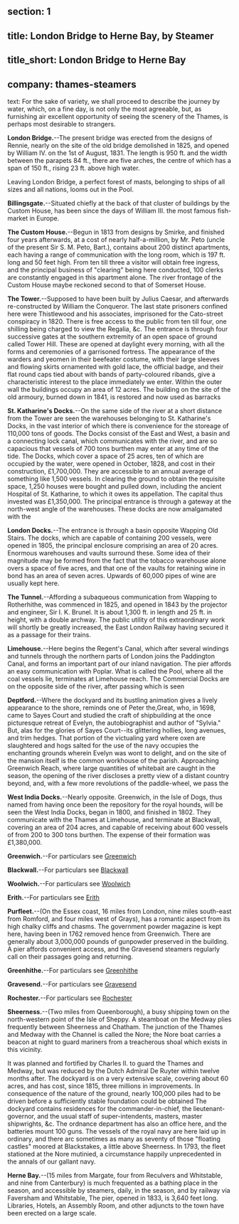 section: 1
----
title: London Bridge to Herne Bay, by Steamer
----
title_short: London Bridge to Herne Bay
----
company: thames-steamers
----
text: For the sake of variety, we shall proceed to describe the journey by water, which, on a fine day, is not only the most agreeable, but, as furnishing air excellent opportunity of seeing the scenery of the Thames, is perhaps most desirable to strangers.

<span id="london-bridge">**London Bridge.**</span>--The present bridge was erected from the designs of Rennie, nearly on the site of the old bridge demolished in 1825, and opened by William IV. on the 1st of August, 1831. The length is 950 ft. and the width between the parapets 84 ft., there are five arches, the centre of which has a span of 150 ft., rising 23 ft. above high water.

Leaving London Bridge, a perfect forest of masts, belonging to ships of all sizes and all nations, looms out in the Pool.

<span id="billingsgate">**Billingsgate.**</span>--Situated chiefly at the back of that cluster of buildings by the Custom House, has been since the days of William III. the most famous fish-market in Europe.

<span id="the-custom-house">**The Custom House.**</span>--Begun in 1813 from designs by Smirke, and finished four years afterwards, at a cost of nearly half-a-million, by Mr. Peto (uncle of the present Sir S. M. Peto, Bart.), contains about 200 distinct apartments, each having a range of communication with the long room, which is 197 ft. long and 50 feet high. From ten till three a visitor will obtain free ingress, and the principal business of "clearing" being here conducted, 100 clerks are constantly engaged in this apartment alone. The river frontage of the Custom House maybe reckoned second to that of Somerset House.

<span id="the-tower">**The Tower.**</span>--Supposed to have been built by Julius Caesar, and afterwards re-constructed by William the Conqueror. The last state prisoners confined here were Thistlewood and his associates, imprisoned for the Cato-street conspiracy in 1820. There is free access to the public from ten till four, one shilling being charged to view the Regalia, &c. The entrance is through four successive gates at the southern extremity of an open space of ground called Tower Hill. These are opened at daylight every morning, with all the forms and ceremonies of a garrisoned fortress. The appearance of the warders and yeomen in their beefeater costume, with their large sleeves and flowing skirts ornamented with gold lace, the official badge, and their flat round caps tied about with bands of party-coloured ribands, give a characteristic interest to the place immediately we enter. Within the outer wall the buildings occupy an area of 12 acres. The building on the site of the old armoury, burned down in 1841, is restored and now used as barracks

<span id="st-katerines-dock">**St. Katharine's Docks.**</span>--On the same side of the river at a short distance from the Tower are seen the warehouses belonging to St. Katharine's Docks, in the vast interior of which there is convenience for the storeage of 110,000 tons of goods. The Docks consist of the East and West, a basin and a connecting lock canal, which communicates with the river, and are so capacious that vessels of 700 tons burthen may enter at any time of the tide. The Docks, which cover a space of 25 acres, ten of which are occupied by the water, were opened in October, 1828, and cost in their construction, £1,700,000. They are accessible to an annual average of something like 1,500 vessels. In clearing the ground to obtain the requisite space, 1,250 houses were bought and pulled down, including the ancient Hospital of St. Katharine, to which it owes its appellation. The capital thus invested was £1,350,000. The principal entrance is through a gateway at the north-west angle of the warehouses. These docks are now amalgamated with the

<span id="london-docks">**London Docks.**</span>--The entrance is through a basin opposite Wapping Old Stairs. The docks, which are capable of containing 200 vessels, were opened in 1805, the principal enclosure comprising an area of 20 acres. Enormous warehouses and vaults surround these. Some idea of their magnitude may be formed from the fact that the tobacco warehouse alone overs a space of five acres, and that one of the vaults for retaining wine in bond has an area of seven acres. Upwards of 60,000 pipes of wine are usually kept here.

<span id="the-tunnel">**The Tunnel.**</span>--Affording a subaqueous communication from Wapping to Rotherhithe, was commenced in 1825, and opened in 1843 by the projector and engineer, Sir I. K. Brunel. It is about 1,300 ft. in length and 25 ft. in height, with a double archway. The public utility of this extraordinary work will shortly be greatly increased, the East London Railway having secured it as a passage for their trains.

<span id="limehouse">**Limehouse.**</span>--Here begins the Regent's Canal, which after several windings and tunnels through the northern parts of London joins the Paddington Canal, and forms an important part of our inland navigation. The pier affords an easy communication with Poplar. What is called the Pool, where all the coal vessels lie, terminates at Limehouse reach. The Commercial Docks are on the opposite side of the river, after passing which is seen

<span id="deptford">**Deptford.**</span>--Where the dockyard and its bustling animation gives a lively appearance to the shore, reminds one of Peter the,Great, who, in 1698, came to Sayes Court and studied the craft of shipbuilding at the once picturesque retreat of Evelyn, the autobiographist and author of "Sylvia." But, alas for the glories of Sayes Court--its glittering hollies, long avenues, and trim hedges. That portion of the victualing yard where oxen are slaughtered and hogs salted for the use of the navy occupies the enchanting grounds wherein Evelyn was wont to delight, and on the site of the mansion itself is the common workhouse of the parish. Approaching Greenwich Reach, where large quantities of whitebait are caught in the season, the opening of the river discloses a pretty view of a distant country beyond, and, with a few more revolutions of the paddle-wheel, we pass the

<span id="west-india-docks">**West India Docks.**</span>--Nearly opposite. Greenwich, in the Isle of Dogs, thus named from having once been the repository for the royal hounds, will be seen the West India Docks, began in 1800, and finished in 1802. They communicate with the Thames at Limehouse, and terminate at Blackwall, covering an area of 204 acres, and capable of receiving about 600 vessels of from 200 to 300 tons burthen. The expense of their formation was £1,380,000.

<span id="greenwich">**Greenwich.**</span>--For particulars see [Greenwich](/stations/greenwich)

<span id="blackwall">**Blackwall.**</span>--For particulars see [Blackwall](/stations/blackwall)

<span id="woolwich">**Woolwich.**</span>--For particulars see [Woolwich](/stations/woolwich)

<span id="erith">**Erith.**</span>--For particulars see [Erith](/stations/erith)

<span id="purfleet">**Purfleet.**</span>--(On the Essex coast, 16 miles from London, nine miles south-east from Romford, and four miles west of Grays), has a romantic aspect from its high chalky cliffs and chasms. The government powder magazine is kept here, having been in 1762 removed hence from Greenwich. There are generally about 3,000,000 pounds of gunpowder preserved in the building. A pier affords convenient access, and the Gravesend steamers regularly call on their passages going and returning.

<span id="greenhithe">**Greenhithe.**</span>--For particulars see [Greenhithe](/stations/greenhithe)

<span id="gravesend">**Gravesend.**</span>--For particulars see [Gravesend](/stations/gravesend)

<span id="rochester">**Rochester.**</span>--For particulars see [Rochester](/stations/rochester)

<span id="sheerness">**Sheerness.**</span>--(Two miles from Queenborough), a busy shipping town on the north-western point of the Isle of Sheppy. A steamboat on the Medway plies frequently between Sheerness and Chatham. The junction of the Thames and Medway with the Channel is called the Nore; the Nore boat carries a beacon at night to guard mariners from a treacherous shoal which exists in this vicinity.

It was planned and fortified by Charles II. to guard the Thames and Medway, but was reduced by the Dutch Admiral De Ruyter within twelve months after. The dockyard is on a very extensive scale, covering about 60 acres, and has cost, since 1815, three millions in improvements. In consequence of the nature of the ground, nearly 100,000 piles had to be driven before a sufficiently stable foundation could be obtained The dockyard contains residences for the commander-in-chief, the lieutenant-governor, and the usual staff of super-intendents, masters, master shipwrights, &c. The ordnance department has also an office here, and the batteries mount 100 guns. The vessels of the royal navy are here laid up in ordinary, and there arc sometimes as many as seventy of those "floating castles" moored at Blackstakes, a little above Sheerness. In 1793, the fleet stationed at the Nore mutinied, a circumstance happily unprecedented in the annals of our gallant navy.

<span id="herne-bay">**Herne Bay.**</span>--(15 miles from Margate, four from Reculvers and Whitstable, and nine from Canterbury) is much frequented as a bathing place in the season, and accessible by steamers, daily, in the season, and by railway via Faversham and Whitstable, The pier, opened in 1833, is 3,640 feet long. Libraries, Hotels, an Assembly Room, and other adjuncts to the town have been erected on a large scale.
